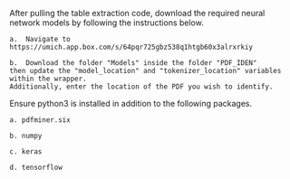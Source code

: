 After pulling the table extraction code, download the required neural network models by following the instructions below.

    a.  Navigate to https://umich.app.box.com/s/64pqr725gbz538q1htgb60x3alrxrkiy

    b.  Download the folder "Models" inside the folder "PDF_IDEN"
    then update the "model_location" and "tokenizer_location" variables within the wrapper.
    Additionally, enter the location of the PDF you wish to identify.

Ensure python3 is installed in addition to the following packages.

    a. pdfminer.six

    b. numpy

    c. keras

    d. tensorflow
